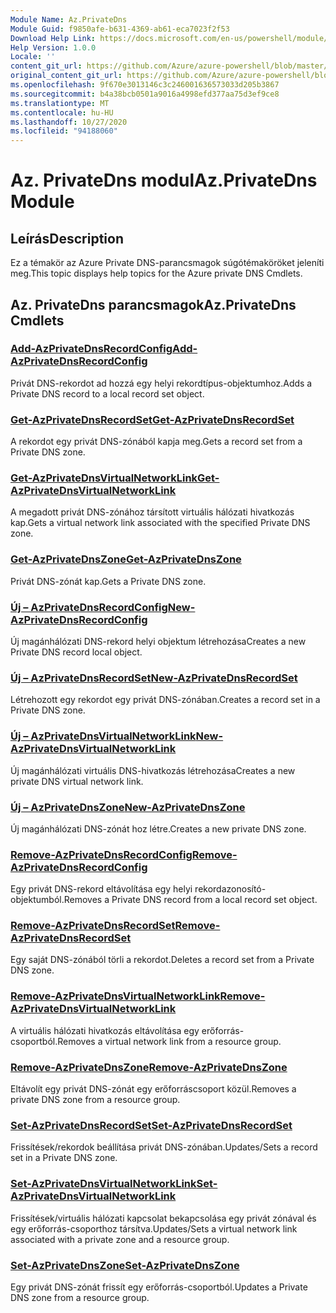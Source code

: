 ```yaml
---
Module Name: Az.PrivateDns
Module Guid: f9850afe-b631-4369-ab61-eca7023f2f53
Download Help Link: https://docs.microsoft.com/en-us/powershell/module/az.privatedns
Help Version: 1.0.0
Locale: ''
content_git_url: https://github.com/Azure/azure-powershell/blob/master/src/PrivateDns/PrivateDns/help/Az.PrivateDNS.md
original_content_git_url: https://github.com/Azure/azure-powershell/blob/master/src/PrivateDns/PrivateDns/help/Az.PrivateDNS.md
ms.openlocfilehash: 9f670e3013146c3c246001636573033d205b3867
ms.sourcegitcommit: b4a38bcb0501a9016a4998efd377aa75d3ef9ce8
ms.translationtype: MT
ms.contentlocale: hu-HU
ms.lasthandoff: 10/27/2020
ms.locfileid: "94188060"
---
```

# <span data-ttu-id="806a1-101">Az. PrivateDns modul</span><span class="sxs-lookup"><span data-stu-id="806a1-101">Az.PrivateDns Module</span></span>
## <span data-ttu-id="806a1-102">Leírás</span><span class="sxs-lookup"><span data-stu-id="806a1-102">Description</span></span>
<span data-ttu-id="806a1-103">Ez a témakör az Azure Private DNS-parancsmagok súgótémaköröket jeleníti meg.</span><span class="sxs-lookup"><span data-stu-id="806a1-103">This topic displays help topics for the Azure private DNS Cmdlets.</span></span>

## <span data-ttu-id="806a1-104">Az. PrivateDns parancsmagok</span><span class="sxs-lookup"><span data-stu-id="806a1-104">Az.PrivateDns Cmdlets</span></span>
### [<span data-ttu-id="806a1-105">Add-AzPrivateDnsRecordConfig</span><span class="sxs-lookup"><span data-stu-id="806a1-105">Add-AzPrivateDnsRecordConfig</span></span>](Add-AzPrivateDnsRecordConfig.md)
<span data-ttu-id="806a1-106">Privát DNS-rekordot ad hozzá egy helyi rekordtípus-objektumhoz.</span><span class="sxs-lookup"><span data-stu-id="806a1-106">Adds a Private DNS record to a local record set object.</span></span>

### [<span data-ttu-id="806a1-107">Get-AzPrivateDnsRecordSet</span><span class="sxs-lookup"><span data-stu-id="806a1-107">Get-AzPrivateDnsRecordSet</span></span>](Get-AzPrivateDnsRecordSet.md)
<span data-ttu-id="806a1-108">A rekordot egy privát DNS-zónából kapja meg.</span><span class="sxs-lookup"><span data-stu-id="806a1-108">Gets a record set from a Private DNS zone.</span></span>

### [<span data-ttu-id="806a1-109">Get-AzPrivateDnsVirtualNetworkLink</span><span class="sxs-lookup"><span data-stu-id="806a1-109">Get-AzPrivateDnsVirtualNetworkLink</span></span>](Get-AzPrivateDnsVirtualNetworkLink.md)
<span data-ttu-id="806a1-110">A megadott privát DNS-zónához társított virtuális hálózati hivatkozás kap.</span><span class="sxs-lookup"><span data-stu-id="806a1-110">Gets a virtual network link associated with the specified Private DNS zone.</span></span>

### [<span data-ttu-id="806a1-111">Get-AzPrivateDnsZone</span><span class="sxs-lookup"><span data-stu-id="806a1-111">Get-AzPrivateDnsZone</span></span>](Get-AzPrivateDnsZone.md)
<span data-ttu-id="806a1-112">Privát DNS-zónát kap.</span><span class="sxs-lookup"><span data-stu-id="806a1-112">Gets a Private DNS zone.</span></span>

### [<span data-ttu-id="806a1-113">Új – AzPrivateDnsRecordConfig</span><span class="sxs-lookup"><span data-stu-id="806a1-113">New-AzPrivateDnsRecordConfig</span></span>](New-AzPrivateDnsRecordConfig.md)
<span data-ttu-id="806a1-114">Új magánhálózati DNS-rekord helyi objektum létrehozása</span><span class="sxs-lookup"><span data-stu-id="806a1-114">Creates a new Private DNS record local object.</span></span>

### [<span data-ttu-id="806a1-115">Új – AzPrivateDnsRecordSet</span><span class="sxs-lookup"><span data-stu-id="806a1-115">New-AzPrivateDnsRecordSet</span></span>](New-AzPrivateDnsRecordSet.md)
<span data-ttu-id="806a1-116">Létrehozott egy rekordot egy privát DNS-zónában.</span><span class="sxs-lookup"><span data-stu-id="806a1-116">Creates a record set in a Private DNS zone.</span></span>

### [<span data-ttu-id="806a1-117">Új – AzPrivateDnsVirtualNetworkLink</span><span class="sxs-lookup"><span data-stu-id="806a1-117">New-AzPrivateDnsVirtualNetworkLink</span></span>](New-AzPrivateDnsVirtualNetworkLink.md)
<span data-ttu-id="806a1-118">Új magánhálózati virtuális DNS-hivatkozás létrehozása</span><span class="sxs-lookup"><span data-stu-id="806a1-118">Creates a new private DNS virtual network link.</span></span>

### [<span data-ttu-id="806a1-119">Új – AzPrivateDnsZone</span><span class="sxs-lookup"><span data-stu-id="806a1-119">New-AzPrivateDnsZone</span></span>](New-AzPrivateDnsZone.md)
<span data-ttu-id="806a1-120">Új magánhálózati DNS-zónát hoz létre.</span><span class="sxs-lookup"><span data-stu-id="806a1-120">Creates a new private DNS zone.</span></span>

### [<span data-ttu-id="806a1-121">Remove-AzPrivateDnsRecordConfig</span><span class="sxs-lookup"><span data-stu-id="806a1-121">Remove-AzPrivateDnsRecordConfig</span></span>](Remove-AzPrivateDnsRecordConfig.md)
<span data-ttu-id="806a1-122">Egy privát DNS-rekord eltávolítása egy helyi rekordazonosító-objektumból.</span><span class="sxs-lookup"><span data-stu-id="806a1-122">Removes a Private DNS record from a local record set object.</span></span>

### [<span data-ttu-id="806a1-123">Remove-AzPrivateDnsRecordSet</span><span class="sxs-lookup"><span data-stu-id="806a1-123">Remove-AzPrivateDnsRecordSet</span></span>](Remove-AzPrivateDnsRecordSet.md)
<span data-ttu-id="806a1-124">Egy saját DNS-zónából törli a rekordot.</span><span class="sxs-lookup"><span data-stu-id="806a1-124">Deletes a record set from a Private DNS zone.</span></span>

### [<span data-ttu-id="806a1-125">Remove-AzPrivateDnsVirtualNetworkLink</span><span class="sxs-lookup"><span data-stu-id="806a1-125">Remove-AzPrivateDnsVirtualNetworkLink</span></span>](Remove-AzPrivateDnsVirtualNetworkLink.md)
<span data-ttu-id="806a1-126">A virtuális hálózati hivatkozás eltávolítása egy erőforrás-csoportból.</span><span class="sxs-lookup"><span data-stu-id="806a1-126">Removes a virtual network link from a resource group.</span></span>

### [<span data-ttu-id="806a1-127">Remove-AzPrivateDnsZone</span><span class="sxs-lookup"><span data-stu-id="806a1-127">Remove-AzPrivateDnsZone</span></span>](Remove-AzPrivateDnsZone.md)
<span data-ttu-id="806a1-128">Eltávolít egy privát DNS-zónát egy erőforráscsoport közül.</span><span class="sxs-lookup"><span data-stu-id="806a1-128">Removes a private DNS zone from a resource group.</span></span>

### [<span data-ttu-id="806a1-129">Set-AzPrivateDnsRecordSet</span><span class="sxs-lookup"><span data-stu-id="806a1-129">Set-AzPrivateDnsRecordSet</span></span>](Set-AzPrivateDnsRecordSet.md)
<span data-ttu-id="806a1-130">Frissítések/rekordok beállítása privát DNS-zónában.</span><span class="sxs-lookup"><span data-stu-id="806a1-130">Updates/Sets a record set in a Private DNS zone.</span></span>

### [<span data-ttu-id="806a1-131">Set-AzPrivateDnsVirtualNetworkLink</span><span class="sxs-lookup"><span data-stu-id="806a1-131">Set-AzPrivateDnsVirtualNetworkLink</span></span>](Set-AzPrivateDnsVirtualNetworkLink.md)
<span data-ttu-id="806a1-132">Frissítések/virtuális hálózati kapcsolat bekapcsolása egy privát zónával és egy erőforrás-csoporthoz társítva.</span><span class="sxs-lookup"><span data-stu-id="806a1-132">Updates/Sets a virtual network link associated with a private zone and a resource group.</span></span>

### [<span data-ttu-id="806a1-133">Set-AzPrivateDnsZone</span><span class="sxs-lookup"><span data-stu-id="806a1-133">Set-AzPrivateDnsZone</span></span>](Set-AzPrivateDnsZone.md)
<span data-ttu-id="806a1-134">Egy privát DNS-zónát frissít egy erőforrás-csoportból.</span><span class="sxs-lookup"><span data-stu-id="806a1-134">Updates a Private DNS zone from a resource group.</span></span>

